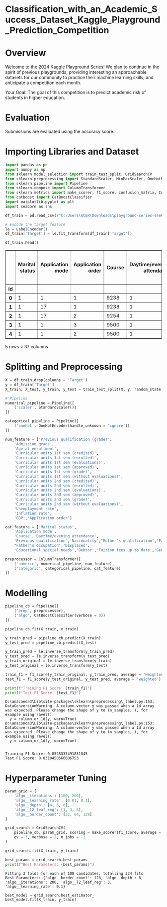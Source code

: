 # Classification_with_an_Academic_Success_Dataset_Kaggle_Playground_Prediction_Competition

# Overview
Welcome to the 2024 Kaggle Playground Series! We plan to continue in the spirit of previous playgrounds, providing interesting an approachable datasets for our community to practice their machine learning skills, and anticipate a competition each month.

Your Goal: The goal of this competition is to predict academic risk of students in higher education.

# Evaluation
Submissions are evaluated using the accuracy score.

# Importing Libraries and Dataset


```python
import pandas as pd
import numpy as np
from sklearn.model_selection import train_test_split, GridSearchCV
from sklearn.preprocessing import StandardScaler, MinMaxScaler, OneHotEncoder, LabelEncoder
from sklearn.pipeline import Pipeline
from sklearn.compose import ColumnTransformer
from sklearn.metrics import make_scorer, f1_score, confusion_matrix, ConfusionMatrixDisplay
from catboost import CatBoostClassifier
import matplotlib.pyplot as plt
import seaborn as sns
```


```python
df_train = pd.read_csv(r"C:\Users\ACER\Downloads\playground-series-s4e6\train.csv", index_col='id')
```


```python
# Encode the target feature
le = LabelEncoder()
df_train['Target'] = le.fit_transform(df_train['Target'])
```


```python
df_train.head()
```




<div>
<style scoped>
    .dataframe tbody tr th:only-of-type {
        vertical-align: middle;
    }

    .dataframe tbody tr th {
        vertical-align: top;
    }

    .dataframe thead th {
        text-align: right;
    }
</style>
<table border="1" class="dataframe">
  <thead>
    <tr style="text-align: right;">
      <th></th>
      <th>Marital status</th>
      <th>Application mode</th>
      <th>Application order</th>
      <th>Course</th>
      <th>Daytime/evening attendance</th>
      <th>Previous qualification</th>
      <th>Previous qualification (grade)</th>
      <th>Nacionality</th>
      <th>Mother's qualification</th>
      <th>Father's qualification</th>
      <th>...</th>
      <th>Curricular units 2nd sem (credited)</th>
      <th>Curricular units 2nd sem (enrolled)</th>
      <th>Curricular units 2nd sem (evaluations)</th>
      <th>Curricular units 2nd sem (approved)</th>
      <th>Curricular units 2nd sem (grade)</th>
      <th>Curricular units 2nd sem (without evaluations)</th>
      <th>Unemployment rate</th>
      <th>Inflation rate</th>
      <th>GDP</th>
      <th>Target</th>
    </tr>
    <tr>
      <th>id</th>
      <th></th>
      <th></th>
      <th></th>
      <th></th>
      <th></th>
      <th></th>
      <th></th>
      <th></th>
      <th></th>
      <th></th>
      <th></th>
      <th></th>
      <th></th>
      <th></th>
      <th></th>
      <th></th>
      <th></th>
      <th></th>
      <th></th>
      <th></th>
      <th></th>
    </tr>
  </thead>
  <tbody>
    <tr>
      <th>0</th>
      <td>1</td>
      <td>1</td>
      <td>1</td>
      <td>9238</td>
      <td>1</td>
      <td>1</td>
      <td>126.0</td>
      <td>1</td>
      <td>1</td>
      <td>19</td>
      <td>...</td>
      <td>0</td>
      <td>6</td>
      <td>7</td>
      <td>6</td>
      <td>12.428571</td>
      <td>0</td>
      <td>11.1</td>
      <td>0.6</td>
      <td>2.02</td>
      <td>2</td>
    </tr>
    <tr>
      <th>1</th>
      <td>1</td>
      <td>17</td>
      <td>1</td>
      <td>9238</td>
      <td>1</td>
      <td>1</td>
      <td>125.0</td>
      <td>1</td>
      <td>19</td>
      <td>19</td>
      <td>...</td>
      <td>0</td>
      <td>6</td>
      <td>9</td>
      <td>0</td>
      <td>0.000000</td>
      <td>0</td>
      <td>11.1</td>
      <td>0.6</td>
      <td>2.02</td>
      <td>0</td>
    </tr>
    <tr>
      <th>2</th>
      <td>1</td>
      <td>17</td>
      <td>2</td>
      <td>9254</td>
      <td>1</td>
      <td>1</td>
      <td>137.0</td>
      <td>1</td>
      <td>3</td>
      <td>19</td>
      <td>...</td>
      <td>0</td>
      <td>6</td>
      <td>0</td>
      <td>0</td>
      <td>0.000000</td>
      <td>0</td>
      <td>16.2</td>
      <td>0.3</td>
      <td>-0.92</td>
      <td>0</td>
    </tr>
    <tr>
      <th>3</th>
      <td>1</td>
      <td>1</td>
      <td>3</td>
      <td>9500</td>
      <td>1</td>
      <td>1</td>
      <td>131.0</td>
      <td>1</td>
      <td>19</td>
      <td>3</td>
      <td>...</td>
      <td>0</td>
      <td>8</td>
      <td>11</td>
      <td>7</td>
      <td>12.820000</td>
      <td>0</td>
      <td>11.1</td>
      <td>0.6</td>
      <td>2.02</td>
      <td>1</td>
    </tr>
    <tr>
      <th>4</th>
      <td>1</td>
      <td>1</td>
      <td>2</td>
      <td>9500</td>
      <td>1</td>
      <td>1</td>
      <td>132.0</td>
      <td>1</td>
      <td>19</td>
      <td>37</td>
      <td>...</td>
      <td>0</td>
      <td>7</td>
      <td>12</td>
      <td>6</td>
      <td>12.933333</td>
      <td>0</td>
      <td>7.6</td>
      <td>2.6</td>
      <td>0.32</td>
      <td>2</td>
    </tr>
  </tbody>
</table>
<p>5 rows × 37 columns</p>
</div>



# Splitting and Preprocessing


```python
X = df_train.drop(columns = 'Target')
y = df_train['Target']
X_train, X_test, y_train, y_test = train_test_split(X, y, random_state = 42, stratify = y, test_size = 0.2)
```


```python
# Pipeline
numerical_pipeline = Pipeline([
    ('scaler', StandardScaler())
])

categorical_pipeline = Pipeline([
    ('onehot', OneHotEncoder(handle_unknown = 'ignore'))
])

num_feature = ['Previous qualification (grade)',
    'Admission grade',
    'Age at enrollment',
    'Curricular units 1st sem (credited)',
    'Curricular units 1st sem (enrolled)',
    'Curricular units 1st sem (evaluations)',
    'Curricular units 1st sem (approved)',
    'Curricular units 1st sem (grade)',
    'Curricular units 1st sem (without evaluations)',
    'Curricular units 2nd sem (credited)',
    'Curricular units 2nd sem (enrolled)',
    'Curricular units 2nd sem (evaluations)',
    'Curricular units 2nd sem (approved)',
    'Curricular units 2nd sem (grade)',
    'Curricular units 2nd sem (without evaluations)',
    'Unemployment rate',
    'Inflation rate',
    'GDP','Application order']

cat_feature = ['Marital status',
    'Application mode',
    'Course','Daytime/evening attendance',
    'Previous qualification','Nacionality',"Mother's qualification","Father's qualification","Mother's occupation",
    "Father's occupation",'Displaced',
    'Educational special needs','Debtor','Tuition fees up to date','Gender','Scholarship holder','International']

preprocessor = ColumnTransformer([
    ('numeric', numerical_pipeline, num_feature),
    ('categoric', categorical_pipeline, cat_feature)
])
```

# Modelling


```python
pipeline_cb = Pipeline([
    ('prep', preprocessor),
    ('algo', CatBoostClassifier(verbose = 0))
])
```


```python
pipeline_cb.fit(X_train, y_train)

y_train_pred = pipeline_cb.predict(X_train)
y_test_pred = pipeline_cb.predict(X_test)

y_train_pred = le.inverse_transform(y_train_pred)
y_test_pred = le.inverse_transform(y_test_pred)
y_train_original = le.inverse_transform(y_train)
y_test_original = le.inverse_transform(y_test)

train_f1 = f1_score(y_train_original, y_train_pred, average = 'weighted')
test_f1 = f1_score(y_test_original, y_test_pred, average = 'weighted')

print(f"Training F1 Score: {train_f1}")
print(f"Test F1 Score: {test_f1}")
```

    D:\anaconda3\Lib\site-packages\sklearn\preprocessing\_label.py:153: DataConversionWarning: A column-vector y was passed when a 1d array was expected. Please change the shape of y to (n_samples, ), for example using ravel().
      y = column_or_1d(y, warn=True)
    D:\anaconda3\Lib\site-packages\sklearn\preprocessing\_label.py:153: DataConversionWarning: A column-vector y was passed when a 1d array was expected. Please change the shape of y to (n_samples, ), for example using ravel().
      y = column_or_1d(y, warn=True)
    

    Training F1 Score: 0.8528335491831845
    Test F1 Score: 0.8310450566606753
    

# Hyperparameter Tuning


```python
param_grid = {
    'algo__iterations': [100, 200],
    'algo__learning_rate': [0.01, 0.1],
    'algo__depth': [4, 6, 8],
    'algo__l2_leaf_reg': [1, 3, 5],
    'algo__border_count': [32, 64, 128]
}
```


```python
grid_search = GridSearchCV(
    pipeline_cb, param_grid, scoring = make_scorer(f1_score, average = 'weighted'),
    cv = 3, verbose = 2, n_jobs = -1
)

grid_search.fit(X_train, y_train)

best_params = grid_search.best_params_
print(f"Best Parameters: {best_params}")
```

    Fitting 3 folds for each of 108 candidates, totalling 324 fits
    Best Parameters: {'algo__border_count': 128, 'algo__depth': 8, 'algo__iterations': 200, 'algo__l2_leaf_reg': 3, 'algo__learning_rate': 0.1}
    


```python
best_model = grid_search.best_estimator_
best_model.fit(X_train, y_train)
```




<style>#sk-container-id-1 {
  /* Definition of color scheme common for light and dark mode */
  --sklearn-color-text: black;
  --sklearn-color-line: gray;
  /* Definition of color scheme for unfitted estimators */
  --sklearn-color-unfitted-level-0: #fff5e6;
  --sklearn-color-unfitted-level-1: #f6e4d2;
  --sklearn-color-unfitted-level-2: #ffe0b3;
  --sklearn-color-unfitted-level-3: chocolate;
  /* Definition of color scheme for fitted estimators */
  --sklearn-color-fitted-level-0: #f0f8ff;
  --sklearn-color-fitted-level-1: #d4ebff;
  --sklearn-color-fitted-level-2: #b3dbfd;
  --sklearn-color-fitted-level-3: cornflowerblue;

  /* Specific color for light theme */
  --sklearn-color-text-on-default-background: var(--sg-text-color, var(--theme-code-foreground, var(--jp-content-font-color1, black)));
  --sklearn-color-background: var(--sg-background-color, var(--theme-background, var(--jp-layout-color0, white)));
  --sklearn-color-border-box: var(--sg-text-color, var(--theme-code-foreground, var(--jp-content-font-color1, black)));
  --sklearn-color-icon: #696969;

  @media (prefers-color-scheme: dark) {
    /* Redefinition of color scheme for dark theme */
    --sklearn-color-text-on-default-background: var(--sg-text-color, var(--theme-code-foreground, var(--jp-content-font-color1, white)));
    --sklearn-color-background: var(--sg-background-color, var(--theme-background, var(--jp-layout-color0, #111)));
    --sklearn-color-border-box: var(--sg-text-color, var(--theme-code-foreground, var(--jp-content-font-color1, white)));
    --sklearn-color-icon: #878787;
  }
}

#sk-container-id-1 {
  color: var(--sklearn-color-text);
}

#sk-container-id-1 pre {
  padding: 0;
}

#sk-container-id-1 input.sk-hidden--visually {
  border: 0;
  clip: rect(1px 1px 1px 1px);
  clip: rect(1px, 1px, 1px, 1px);
  height: 1px;
  margin: -1px;
  overflow: hidden;
  padding: 0;
  position: absolute;
  width: 1px;
}

#sk-container-id-1 div.sk-dashed-wrapped {
  border: 1px dashed var(--sklearn-color-line);
  margin: 0 0.4em 0.5em 0.4em;
  box-sizing: border-box;
  padding-bottom: 0.4em;
  background-color: var(--sklearn-color-background);
}

#sk-container-id-1 div.sk-container {
  /* jupyter's `normalize.less` sets `[hidden] { display: none; }`
     but bootstrap.min.css set `[hidden] { display: none !important; }`
     so we also need the `!important` here to be able to override the
     default hidden behavior on the sphinx rendered scikit-learn.org.
     See: https://github.com/scikit-learn/scikit-learn/issues/21755 */
  display: inline-block !important;
  position: relative;
}

#sk-container-id-1 div.sk-text-repr-fallback {
  display: none;
}

div.sk-parallel-item,
div.sk-serial,
div.sk-item {
  /* draw centered vertical line to link estimators */
  background-image: linear-gradient(var(--sklearn-color-text-on-default-background), var(--sklearn-color-text-on-default-background));
  background-size: 2px 100%;
  background-repeat: no-repeat;
  background-position: center center;
}

/* Parallel-specific style estimator block */

#sk-container-id-1 div.sk-parallel-item::after {
  content: "";
  width: 100%;
  border-bottom: 2px solid var(--sklearn-color-text-on-default-background);
  flex-grow: 1;
}

#sk-container-id-1 div.sk-parallel {
  display: flex;
  align-items: stretch;
  justify-content: center;
  background-color: var(--sklearn-color-background);
  position: relative;
}

#sk-container-id-1 div.sk-parallel-item {
  display: flex;
  flex-direction: column;
}

#sk-container-id-1 div.sk-parallel-item:first-child::after {
  align-self: flex-end;
  width: 50%;
}

#sk-container-id-1 div.sk-parallel-item:last-child::after {
  align-self: flex-start;
  width: 50%;
}

#sk-container-id-1 div.sk-parallel-item:only-child::after {
  width: 0;
}

/* Serial-specific style estimator block */

#sk-container-id-1 div.sk-serial {
  display: flex;
  flex-direction: column;
  align-items: center;
  background-color: var(--sklearn-color-background);
  padding-right: 1em;
  padding-left: 1em;
}


/* Toggleable style: style used for estimator/Pipeline/ColumnTransformer box that is
clickable and can be expanded/collapsed.
- Pipeline and ColumnTransformer use this feature and define the default style
- Estimators will overwrite some part of the style using the `sk-estimator` class
*/

/* Pipeline and ColumnTransformer style (default) */

#sk-container-id-1 div.sk-toggleable {
  /* Default theme specific background. It is overwritten whether we have a
  specific estimator or a Pipeline/ColumnTransformer */
  background-color: var(--sklearn-color-background);
}

/* Toggleable label */
#sk-container-id-1 label.sk-toggleable__label {
  cursor: pointer;
  display: block;
  width: 100%;
  margin-bottom: 0;
  padding: 0.5em;
  box-sizing: border-box;
  text-align: center;
}

#sk-container-id-1 label.sk-toggleable__label-arrow:before {
  /* Arrow on the left of the label */
  content: "▸";
  float: left;
  margin-right: 0.25em;
  color: var(--sklearn-color-icon);
}

#sk-container-id-1 label.sk-toggleable__label-arrow:hover:before {
  color: var(--sklearn-color-text);
}

/* Toggleable content - dropdown */

#sk-container-id-1 div.sk-toggleable__content {
  max-height: 0;
  max-width: 0;
  overflow: hidden;
  text-align: left;
  /* unfitted */
  background-color: var(--sklearn-color-unfitted-level-0);
}

#sk-container-id-1 div.sk-toggleable__content.fitted {
  /* fitted */
  background-color: var(--sklearn-color-fitted-level-0);
}

#sk-container-id-1 div.sk-toggleable__content pre {
  margin: 0.2em;
  border-radius: 0.25em;
  color: var(--sklearn-color-text);
  /* unfitted */
  background-color: var(--sklearn-color-unfitted-level-0);
}

#sk-container-id-1 div.sk-toggleable__content.fitted pre {
  /* unfitted */
  background-color: var(--sklearn-color-fitted-level-0);
}

#sk-container-id-1 input.sk-toggleable__control:checked~div.sk-toggleable__content {
  /* Expand drop-down */
  max-height: 200px;
  max-width: 100%;
  overflow: auto;
}

#sk-container-id-1 input.sk-toggleable__control:checked~label.sk-toggleable__label-arrow:before {
  content: "▾";
}

/* Pipeline/ColumnTransformer-specific style */

#sk-container-id-1 div.sk-label input.sk-toggleable__control:checked~label.sk-toggleable__label {
  color: var(--sklearn-color-text);
  background-color: var(--sklearn-color-unfitted-level-2);
}

#sk-container-id-1 div.sk-label.fitted input.sk-toggleable__control:checked~label.sk-toggleable__label {
  background-color: var(--sklearn-color-fitted-level-2);
}

/* Estimator-specific style */

/* Colorize estimator box */
#sk-container-id-1 div.sk-estimator input.sk-toggleable__control:checked~label.sk-toggleable__label {
  /* unfitted */
  background-color: var(--sklearn-color-unfitted-level-2);
}

#sk-container-id-1 div.sk-estimator.fitted input.sk-toggleable__control:checked~label.sk-toggleable__label {
  /* fitted */
  background-color: var(--sklearn-color-fitted-level-2);
}

#sk-container-id-1 div.sk-label label.sk-toggleable__label,
#sk-container-id-1 div.sk-label label {
  /* The background is the default theme color */
  color: var(--sklearn-color-text-on-default-background);
}

/* On hover, darken the color of the background */
#sk-container-id-1 div.sk-label:hover label.sk-toggleable__label {
  color: var(--sklearn-color-text);
  background-color: var(--sklearn-color-unfitted-level-2);
}

/* Label box, darken color on hover, fitted */
#sk-container-id-1 div.sk-label.fitted:hover label.sk-toggleable__label.fitted {
  color: var(--sklearn-color-text);
  background-color: var(--sklearn-color-fitted-level-2);
}

/* Estimator label */

#sk-container-id-1 div.sk-label label {
  font-family: monospace;
  font-weight: bold;
  display: inline-block;
  line-height: 1.2em;
}

#sk-container-id-1 div.sk-label-container {
  text-align: center;
}

/* Estimator-specific */
#sk-container-id-1 div.sk-estimator {
  font-family: monospace;
  border: 1px dotted var(--sklearn-color-border-box);
  border-radius: 0.25em;
  box-sizing: border-box;
  margin-bottom: 0.5em;
  /* unfitted */
  background-color: var(--sklearn-color-unfitted-level-0);
}

#sk-container-id-1 div.sk-estimator.fitted {
  /* fitted */
  background-color: var(--sklearn-color-fitted-level-0);
}

/* on hover */
#sk-container-id-1 div.sk-estimator:hover {
  /* unfitted */
  background-color: var(--sklearn-color-unfitted-level-2);
}

#sk-container-id-1 div.sk-estimator.fitted:hover {
  /* fitted */
  background-color: var(--sklearn-color-fitted-level-2);
}

/* Specification for estimator info (e.g. "i" and "?") */

/* Common style for "i" and "?" */

.sk-estimator-doc-link,
a:link.sk-estimator-doc-link,
a:visited.sk-estimator-doc-link {
  float: right;
  font-size: smaller;
  line-height: 1em;
  font-family: monospace;
  background-color: var(--sklearn-color-background);
  border-radius: 1em;
  height: 1em;
  width: 1em;
  text-decoration: none !important;
  margin-left: 1ex;
  /* unfitted */
  border: var(--sklearn-color-unfitted-level-1) 1pt solid;
  color: var(--sklearn-color-unfitted-level-1);
}

.sk-estimator-doc-link.fitted,
a:link.sk-estimator-doc-link.fitted,
a:visited.sk-estimator-doc-link.fitted {
  /* fitted */
  border: var(--sklearn-color-fitted-level-1) 1pt solid;
  color: var(--sklearn-color-fitted-level-1);
}

/* On hover */
div.sk-estimator:hover .sk-estimator-doc-link:hover,
.sk-estimator-doc-link:hover,
div.sk-label-container:hover .sk-estimator-doc-link:hover,
.sk-estimator-doc-link:hover {
  /* unfitted */
  background-color: var(--sklearn-color-unfitted-level-3);
  color: var(--sklearn-color-background);
  text-decoration: none;
}

div.sk-estimator.fitted:hover .sk-estimator-doc-link.fitted:hover,
.sk-estimator-doc-link.fitted:hover,
div.sk-label-container:hover .sk-estimator-doc-link.fitted:hover,
.sk-estimator-doc-link.fitted:hover {
  /* fitted */
  background-color: var(--sklearn-color-fitted-level-3);
  color: var(--sklearn-color-background);
  text-decoration: none;
}

/* Span, style for the box shown on hovering the info icon */
.sk-estimator-doc-link span {
  display: none;
  z-index: 9999;
  position: relative;
  font-weight: normal;
  right: .2ex;
  padding: .5ex;
  margin: .5ex;
  width: min-content;
  min-width: 20ex;
  max-width: 50ex;
  color: var(--sklearn-color-text);
  box-shadow: 2pt 2pt 4pt #999;
  /* unfitted */
  background: var(--sklearn-color-unfitted-level-0);
  border: .5pt solid var(--sklearn-color-unfitted-level-3);
}

.sk-estimator-doc-link.fitted span {
  /* fitted */
  background: var(--sklearn-color-fitted-level-0);
  border: var(--sklearn-color-fitted-level-3);
}

.sk-estimator-doc-link:hover span {
  display: block;
}

/* "?"-specific style due to the `<a>` HTML tag */

#sk-container-id-1 a.estimator_doc_link {
  float: right;
  font-size: 1rem;
  line-height: 1em;
  font-family: monospace;
  background-color: var(--sklearn-color-background);
  border-radius: 1rem;
  height: 1rem;
  width: 1rem;
  text-decoration: none;
  /* unfitted */
  color: var(--sklearn-color-unfitted-level-1);
  border: var(--sklearn-color-unfitted-level-1) 1pt solid;
}

#sk-container-id-1 a.estimator_doc_link.fitted {
  /* fitted */
  border: var(--sklearn-color-fitted-level-1) 1pt solid;
  color: var(--sklearn-color-fitted-level-1);
}

/* On hover */
#sk-container-id-1 a.estimator_doc_link:hover {
  /* unfitted */
  background-color: var(--sklearn-color-unfitted-level-3);
  color: var(--sklearn-color-background);
  text-decoration: none;
}

#sk-container-id-1 a.estimator_doc_link.fitted:hover {
  /* fitted */
  background-color: var(--sklearn-color-fitted-level-3);
}
</style><div id="sk-container-id-1" class="sk-top-container"><div class="sk-text-repr-fallback"><pre>Pipeline(steps=[(&#x27;prep&#x27;,
                 ColumnTransformer(transformers=[(&#x27;numeric&#x27;,
                                                  Pipeline(steps=[(&#x27;scaler&#x27;,
                                                                   StandardScaler())]),
                                                  [&#x27;Previous qualification &#x27;
                                                   &#x27;(grade)&#x27;,
                                                   &#x27;Admission grade&#x27;,
                                                   &#x27;Age at enrollment&#x27;,
                                                   &#x27;Curricular units 1st sem &#x27;
                                                   &#x27;(credited)&#x27;,
                                                   &#x27;Curricular units 1st sem &#x27;
                                                   &#x27;(enrolled)&#x27;,
                                                   &#x27;Curricular units 1st sem &#x27;
                                                   &#x27;(evaluations)&#x27;,
                                                   &#x27;Curricular units 1st sem &#x27;
                                                   &#x27;(approved)&#x27;,
                                                   &#x27;Curricular units 1st se...
                                                   &#x27;Application mode&#x27;, &#x27;Course&#x27;,
                                                   &#x27;Daytime/evening attendance&#x27;,
                                                   &#x27;Previous qualification&#x27;,
                                                   &#x27;Nacionality&#x27;,
                                                   &quot;Mother&#x27;s qualification&quot;,
                                                   &quot;Father&#x27;s qualification&quot;,
                                                   &quot;Mother&#x27;s occupation&quot;,
                                                   &quot;Father&#x27;s occupation&quot;,
                                                   &#x27;Displaced&#x27;,
                                                   &#x27;Educational special needs&#x27;,
                                                   &#x27;Debtor&#x27;,
                                                   &#x27;Tuition fees up to date&#x27;,
                                                   &#x27;Gender&#x27;,
                                                   &#x27;Scholarship holder&#x27;,
                                                   &#x27;International&#x27;])])),
                (&#x27;algo&#x27;,
                 &lt;catboost.core.CatBoostClassifier object at 0x000001A6D529E610&gt;)])</pre><b>In a Jupyter environment, please rerun this cell to show the HTML representation or trust the notebook. <br />On GitHub, the HTML representation is unable to render, please try loading this page with nbviewer.org.</b></div><div class="sk-container" hidden><div class="sk-item sk-dashed-wrapped"><div class="sk-label-container"><div class="sk-label fitted sk-toggleable"><input class="sk-toggleable__control sk-hidden--visually" id="sk-estimator-id-1" type="checkbox" ><label for="sk-estimator-id-1" class="sk-toggleable__label fitted sk-toggleable__label-arrow fitted">&nbsp;&nbsp;Pipeline<a class="sk-estimator-doc-link fitted" rel="noreferrer" target="_blank" href="https://scikit-learn.org/1.5/modules/generated/sklearn.pipeline.Pipeline.html">?<span>Documentation for Pipeline</span></a><span class="sk-estimator-doc-link fitted">i<span>Fitted</span></span></label><div class="sk-toggleable__content fitted"><pre>Pipeline(steps=[(&#x27;prep&#x27;,
                 ColumnTransformer(transformers=[(&#x27;numeric&#x27;,
                                                  Pipeline(steps=[(&#x27;scaler&#x27;,
                                                                   StandardScaler())]),
                                                  [&#x27;Previous qualification &#x27;
                                                   &#x27;(grade)&#x27;,
                                                   &#x27;Admission grade&#x27;,
                                                   &#x27;Age at enrollment&#x27;,
                                                   &#x27;Curricular units 1st sem &#x27;
                                                   &#x27;(credited)&#x27;,
                                                   &#x27;Curricular units 1st sem &#x27;
                                                   &#x27;(enrolled)&#x27;,
                                                   &#x27;Curricular units 1st sem &#x27;
                                                   &#x27;(evaluations)&#x27;,
                                                   &#x27;Curricular units 1st sem &#x27;
                                                   &#x27;(approved)&#x27;,
                                                   &#x27;Curricular units 1st se...
                                                   &#x27;Application mode&#x27;, &#x27;Course&#x27;,
                                                   &#x27;Daytime/evening attendance&#x27;,
                                                   &#x27;Previous qualification&#x27;,
                                                   &#x27;Nacionality&#x27;,
                                                   &quot;Mother&#x27;s qualification&quot;,
                                                   &quot;Father&#x27;s qualification&quot;,
                                                   &quot;Mother&#x27;s occupation&quot;,
                                                   &quot;Father&#x27;s occupation&quot;,
                                                   &#x27;Displaced&#x27;,
                                                   &#x27;Educational special needs&#x27;,
                                                   &#x27;Debtor&#x27;,
                                                   &#x27;Tuition fees up to date&#x27;,
                                                   &#x27;Gender&#x27;,
                                                   &#x27;Scholarship holder&#x27;,
                                                   &#x27;International&#x27;])])),
                (&#x27;algo&#x27;,
                 &lt;catboost.core.CatBoostClassifier object at 0x000001A6D529E610&gt;)])</pre></div> </div></div><div class="sk-serial"><div class="sk-item sk-dashed-wrapped"><div class="sk-label-container"><div class="sk-label fitted sk-toggleable"><input class="sk-toggleable__control sk-hidden--visually" id="sk-estimator-id-2" type="checkbox" ><label for="sk-estimator-id-2" class="sk-toggleable__label fitted sk-toggleable__label-arrow fitted">&nbsp;prep: ColumnTransformer<a class="sk-estimator-doc-link fitted" rel="noreferrer" target="_blank" href="https://scikit-learn.org/1.5/modules/generated/sklearn.compose.ColumnTransformer.html">?<span>Documentation for prep: ColumnTransformer</span></a></label><div class="sk-toggleable__content fitted"><pre>ColumnTransformer(transformers=[(&#x27;numeric&#x27;,
                                 Pipeline(steps=[(&#x27;scaler&#x27;, StandardScaler())]),
                                 [&#x27;Previous qualification (grade)&#x27;,
                                  &#x27;Admission grade&#x27;, &#x27;Age at enrollment&#x27;,
                                  &#x27;Curricular units 1st sem (credited)&#x27;,
                                  &#x27;Curricular units 1st sem (enrolled)&#x27;,
                                  &#x27;Curricular units 1st sem (evaluations)&#x27;,
                                  &#x27;Curricular units 1st sem (approved)&#x27;,
                                  &#x27;Curricular units 1st sem (grade)&#x27;,
                                  &#x27;Curricular units 1st sem (w...
                                                  OneHotEncoder(handle_unknown=&#x27;ignore&#x27;))]),
                                 [&#x27;Marital status&#x27;, &#x27;Application mode&#x27;,
                                  &#x27;Course&#x27;, &#x27;Daytime/evening attendance&#x27;,
                                  &#x27;Previous qualification&#x27;, &#x27;Nacionality&#x27;,
                                  &quot;Mother&#x27;s qualification&quot;,
                                  &quot;Father&#x27;s qualification&quot;,
                                  &quot;Mother&#x27;s occupation&quot;, &quot;Father&#x27;s occupation&quot;,
                                  &#x27;Displaced&#x27;, &#x27;Educational special needs&#x27;,
                                  &#x27;Debtor&#x27;, &#x27;Tuition fees up to date&#x27;, &#x27;Gender&#x27;,
                                  &#x27;Scholarship holder&#x27;, &#x27;International&#x27;])])</pre></div> </div></div><div class="sk-parallel"><div class="sk-parallel-item"><div class="sk-item"><div class="sk-label-container"><div class="sk-label fitted sk-toggleable"><input class="sk-toggleable__control sk-hidden--visually" id="sk-estimator-id-3" type="checkbox" ><label for="sk-estimator-id-3" class="sk-toggleable__label fitted sk-toggleable__label-arrow fitted">numeric</label><div class="sk-toggleable__content fitted"><pre>[&#x27;Previous qualification (grade)&#x27;, &#x27;Admission grade&#x27;, &#x27;Age at enrollment&#x27;, &#x27;Curricular units 1st sem (credited)&#x27;, &#x27;Curricular units 1st sem (enrolled)&#x27;, &#x27;Curricular units 1st sem (evaluations)&#x27;, &#x27;Curricular units 1st sem (approved)&#x27;, &#x27;Curricular units 1st sem (grade)&#x27;, &#x27;Curricular units 1st sem (without evaluations)&#x27;, &#x27;Curricular units 2nd sem (credited)&#x27;, &#x27;Curricular units 2nd sem (enrolled)&#x27;, &#x27;Curricular units 2nd sem (evaluations)&#x27;, &#x27;Curricular units 2nd sem (approved)&#x27;, &#x27;Curricular units 2nd sem (grade)&#x27;, &#x27;Curricular units 2nd sem (without evaluations)&#x27;, &#x27;Unemployment rate&#x27;, &#x27;Inflation rate&#x27;, &#x27;GDP&#x27;, &#x27;Application order&#x27;]</pre></div> </div></div><div class="sk-serial"><div class="sk-item"><div class="sk-serial"><div class="sk-item"><div class="sk-estimator fitted sk-toggleable"><input class="sk-toggleable__control sk-hidden--visually" id="sk-estimator-id-4" type="checkbox" ><label for="sk-estimator-id-4" class="sk-toggleable__label fitted sk-toggleable__label-arrow fitted">&nbsp;StandardScaler<a class="sk-estimator-doc-link fitted" rel="noreferrer" target="_blank" href="https://scikit-learn.org/1.5/modules/generated/sklearn.preprocessing.StandardScaler.html">?<span>Documentation for StandardScaler</span></a></label><div class="sk-toggleable__content fitted"><pre>StandardScaler()</pre></div> </div></div></div></div></div></div></div><div class="sk-parallel-item"><div class="sk-item"><div class="sk-label-container"><div class="sk-label fitted sk-toggleable"><input class="sk-toggleable__control sk-hidden--visually" id="sk-estimator-id-5" type="checkbox" ><label for="sk-estimator-id-5" class="sk-toggleable__label fitted sk-toggleable__label-arrow fitted">categoric</label><div class="sk-toggleable__content fitted"><pre>[&#x27;Marital status&#x27;, &#x27;Application mode&#x27;, &#x27;Course&#x27;, &#x27;Daytime/evening attendance&#x27;, &#x27;Previous qualification&#x27;, &#x27;Nacionality&#x27;, &quot;Mother&#x27;s qualification&quot;, &quot;Father&#x27;s qualification&quot;, &quot;Mother&#x27;s occupation&quot;, &quot;Father&#x27;s occupation&quot;, &#x27;Displaced&#x27;, &#x27;Educational special needs&#x27;, &#x27;Debtor&#x27;, &#x27;Tuition fees up to date&#x27;, &#x27;Gender&#x27;, &#x27;Scholarship holder&#x27;, &#x27;International&#x27;]</pre></div> </div></div><div class="sk-serial"><div class="sk-item"><div class="sk-serial"><div class="sk-item"><div class="sk-estimator fitted sk-toggleable"><input class="sk-toggleable__control sk-hidden--visually" id="sk-estimator-id-6" type="checkbox" ><label for="sk-estimator-id-6" class="sk-toggleable__label fitted sk-toggleable__label-arrow fitted">&nbsp;OneHotEncoder<a class="sk-estimator-doc-link fitted" rel="noreferrer" target="_blank" href="https://scikit-learn.org/1.5/modules/generated/sklearn.preprocessing.OneHotEncoder.html">?<span>Documentation for OneHotEncoder</span></a></label><div class="sk-toggleable__content fitted"><pre>OneHotEncoder(handle_unknown=&#x27;ignore&#x27;)</pre></div> </div></div></div></div></div></div></div></div></div><div class="sk-item"><div class="sk-estimator fitted sk-toggleable"><input class="sk-toggleable__control sk-hidden--visually" id="sk-estimator-id-7" type="checkbox" ><label for="sk-estimator-id-7" class="sk-toggleable__label fitted sk-toggleable__label-arrow fitted">CatBoostClassifier</label><div class="sk-toggleable__content fitted"><pre>&lt;catboost.core.CatBoostClassifier object at 0x000001A6D529E610&gt;</pre></div> </div></div></div></div></div></div>




```python
y_train_pred_best = best_model.predict(X_train)
y_test_pred_best = best_model.predict(X_test)

y_train_pred_best = le.inverse_transform(y_train_pred_best)
y_test_pred_best = le.inverse_transform(y_test_pred_best)
y_train_original_best = le.inverse_transform(y_train)
y_test_original_best = le.inverse_transform(y_test)

train_f1_best = f1_score(y_train_original_best, y_train_pred_best, average = 'weighted')
test_f1_best = f1_score(y_test_original_best, y_test_pred_best, average = 'weighted')

print(f"Tuned Training F1 Score: {train_f1_best}")
print(f"Tuned Test F1 Score: {test_f1_best}")
```

    D:\anaconda3\Lib\site-packages\sklearn\preprocessing\_label.py:153: DataConversionWarning: A column-vector y was passed when a 1d array was expected. Please change the shape of y to (n_samples, ), for example using ravel().
      y = column_or_1d(y, warn=True)
    D:\anaconda3\Lib\site-packages\sklearn\preprocessing\_label.py:153: DataConversionWarning: A column-vector y was passed when a 1d array was expected. Please change the shape of y to (n_samples, ), for example using ravel().
      y = column_or_1d(y, warn=True)
    

    Tuned Training F1 Score: 0.8406813717854638
    Tuned Test F1 Score: 0.82881330555337
    

# Evaluation


```python
# Confusion matrix for the best model
cm = confusion_matrix(y_test_original_best, y_test_pred_best)
disp = ConfusionMatrixDisplay(confusion_matrix=cm, display_labels=le.classes_)
disp.plot(cmap=plt.cm.Blues)
plt.show()
```


    
![png](output_17_0.png)
    



```python
# Display feature importance for the best model
catboost_model_best = best_model.named_steps['algo']
feature_importances = catboost_model_best.get_feature_importance()
feature_names = (best_model.named_steps['prep'].named_transformers_['categoric'].named_steps['onehot'].get_feature_names_out().tolist() + 
                 best_model.named_steps['prep'].named_transformers_['numeric'].feature_names_in_.tolist())

feature_importance_df = pd.DataFrame({
    'Feature': feature_names,
    'Importance': feature_importances
}).sort_values(by='Importance', ascending=False)

# Filter to get top 10 features
top_10_features = feature_importance_df.head(10)

# Plot feature importance for top 10 features
plt.figure(figsize=(12, 8))
ax = sns.barplot(x='Importance', y='Feature', data=top_10_features)
plt.title('Top 10 Feature Importance')
plt.xlabel('Importance')
plt.ylabel('Feature')

# Add labels to the bars
for i in ax.containers:
    ax.bar_label(i, fmt='%.2f')

plt.show()
```


    
![png](output_18_0.png)
    


# Apply to New Dataset


```python
df_test = pd.read_csv(r"C:\Users\ACER\Downloads\playground-series-s4e6\test.csv", index_col = 'id')
df_test
```




<div>
<style scoped>
    .dataframe tbody tr th:only-of-type {
        vertical-align: middle;
    }

    .dataframe tbody tr th {
        vertical-align: top;
    }

    .dataframe thead th {
        text-align: right;
    }
</style>
<table border="1" class="dataframe">
  <thead>
    <tr style="text-align: right;">
      <th></th>
      <th>Marital status</th>
      <th>Application mode</th>
      <th>Application order</th>
      <th>Course</th>
      <th>Daytime/evening attendance</th>
      <th>Previous qualification</th>
      <th>Previous qualification (grade)</th>
      <th>Nacionality</th>
      <th>Mother's qualification</th>
      <th>Father's qualification</th>
      <th>...</th>
      <th>Curricular units 1st sem (without evaluations)</th>
      <th>Curricular units 2nd sem (credited)</th>
      <th>Curricular units 2nd sem (enrolled)</th>
      <th>Curricular units 2nd sem (evaluations)</th>
      <th>Curricular units 2nd sem (approved)</th>
      <th>Curricular units 2nd sem (grade)</th>
      <th>Curricular units 2nd sem (without evaluations)</th>
      <th>Unemployment rate</th>
      <th>Inflation rate</th>
      <th>GDP</th>
    </tr>
    <tr>
      <th>id</th>
      <th></th>
      <th></th>
      <th></th>
      <th></th>
      <th></th>
      <th></th>
      <th></th>
      <th></th>
      <th></th>
      <th></th>
      <th></th>
      <th></th>
      <th></th>
      <th></th>
      <th></th>
      <th></th>
      <th></th>
      <th></th>
      <th></th>
      <th></th>
      <th></th>
    </tr>
  </thead>
  <tbody>
    <tr>
      <th>76518</th>
      <td>1</td>
      <td>1</td>
      <td>1</td>
      <td>9500</td>
      <td>1</td>
      <td>1</td>
      <td>141.0</td>
      <td>1</td>
      <td>3</td>
      <td>1</td>
      <td>...</td>
      <td>0</td>
      <td>0</td>
      <td>8</td>
      <td>0</td>
      <td>0</td>
      <td>0.000000</td>
      <td>0</td>
      <td>13.9</td>
      <td>-0.3</td>
      <td>0.79</td>
    </tr>
    <tr>
      <th>76519</th>
      <td>1</td>
      <td>1</td>
      <td>1</td>
      <td>9238</td>
      <td>1</td>
      <td>1</td>
      <td>128.0</td>
      <td>1</td>
      <td>1</td>
      <td>19</td>
      <td>...</td>
      <td>0</td>
      <td>0</td>
      <td>6</td>
      <td>6</td>
      <td>6</td>
      <td>13.500000</td>
      <td>0</td>
      <td>11.1</td>
      <td>0.6</td>
      <td>2.02</td>
    </tr>
    <tr>
      <th>76520</th>
      <td>1</td>
      <td>1</td>
      <td>1</td>
      <td>9238</td>
      <td>1</td>
      <td>1</td>
      <td>118.0</td>
      <td>1</td>
      <td>1</td>
      <td>19</td>
      <td>...</td>
      <td>0</td>
      <td>0</td>
      <td>6</td>
      <td>11</td>
      <td>5</td>
      <td>11.000000</td>
      <td>0</td>
      <td>15.5</td>
      <td>2.8</td>
      <td>-4.06</td>
    </tr>
    <tr>
      <th>76521</th>
      <td>1</td>
      <td>44</td>
      <td>1</td>
      <td>9147</td>
      <td>1</td>
      <td>39</td>
      <td>130.0</td>
      <td>1</td>
      <td>1</td>
      <td>19</td>
      <td>...</td>
      <td>0</td>
      <td>3</td>
      <td>8</td>
      <td>14</td>
      <td>5</td>
      <td>11.000000</td>
      <td>0</td>
      <td>8.9</td>
      <td>1.4</td>
      <td>3.51</td>
    </tr>
    <tr>
      <th>76522</th>
      <td>1</td>
      <td>39</td>
      <td>1</td>
      <td>9670</td>
      <td>1</td>
      <td>1</td>
      <td>110.0</td>
      <td>1</td>
      <td>1</td>
      <td>37</td>
      <td>...</td>
      <td>0</td>
      <td>0</td>
      <td>6</td>
      <td>9</td>
      <td>4</td>
      <td>10.666667</td>
      <td>2</td>
      <td>7.6</td>
      <td>2.6</td>
      <td>0.32</td>
    </tr>
    <tr>
      <th>...</th>
      <td>...</td>
      <td>...</td>
      <td>...</td>
      <td>...</td>
      <td>...</td>
      <td>...</td>
      <td>...</td>
      <td>...</td>
      <td>...</td>
      <td>...</td>
      <td>...</td>
      <td>...</td>
      <td>...</td>
      <td>...</td>
      <td>...</td>
      <td>...</td>
      <td>...</td>
      <td>...</td>
      <td>...</td>
      <td>...</td>
      <td>...</td>
    </tr>
    <tr>
      <th>127525</th>
      <td>1</td>
      <td>1</td>
      <td>2</td>
      <td>171</td>
      <td>1</td>
      <td>1</td>
      <td>128.0</td>
      <td>1</td>
      <td>38</td>
      <td>37</td>
      <td>...</td>
      <td>0</td>
      <td>0</td>
      <td>0</td>
      <td>0</td>
      <td>0</td>
      <td>0.000000</td>
      <td>0</td>
      <td>15.5</td>
      <td>2.8</td>
      <td>-4.06</td>
    </tr>
    <tr>
      <th>127526</th>
      <td>2</td>
      <td>39</td>
      <td>1</td>
      <td>9119</td>
      <td>1</td>
      <td>19</td>
      <td>133.1</td>
      <td>1</td>
      <td>19</td>
      <td>37</td>
      <td>...</td>
      <td>0</td>
      <td>0</td>
      <td>5</td>
      <td>5</td>
      <td>0</td>
      <td>0.000000</td>
      <td>0</td>
      <td>9.4</td>
      <td>-0.8</td>
      <td>-3.12</td>
    </tr>
    <tr>
      <th>127527</th>
      <td>1</td>
      <td>1</td>
      <td>1</td>
      <td>171</td>
      <td>1</td>
      <td>1</td>
      <td>127.0</td>
      <td>1</td>
      <td>1</td>
      <td>1</td>
      <td>...</td>
      <td>0</td>
      <td>0</td>
      <td>0</td>
      <td>0</td>
      <td>0</td>
      <td>0.000000</td>
      <td>0</td>
      <td>15.5</td>
      <td>2.8</td>
      <td>-4.06</td>
    </tr>
    <tr>
      <th>127528</th>
      <td>1</td>
      <td>1</td>
      <td>3</td>
      <td>9773</td>
      <td>1</td>
      <td>1</td>
      <td>132.0</td>
      <td>1</td>
      <td>19</td>
      <td>19</td>
      <td>...</td>
      <td>0</td>
      <td>0</td>
      <td>6</td>
      <td>9</td>
      <td>3</td>
      <td>13.000000</td>
      <td>0</td>
      <td>7.6</td>
      <td>2.6</td>
      <td>0.32</td>
    </tr>
    <tr>
      <th>127529</th>
      <td>1</td>
      <td>1</td>
      <td>1</td>
      <td>171</td>
      <td>1</td>
      <td>1</td>
      <td>129.0</td>
      <td>1</td>
      <td>37</td>
      <td>38</td>
      <td>...</td>
      <td>0</td>
      <td>0</td>
      <td>0</td>
      <td>0</td>
      <td>0</td>
      <td>0.000000</td>
      <td>0</td>
      <td>7.6</td>
      <td>2.6</td>
      <td>0.32</td>
    </tr>
  </tbody>
</table>
<p>51012 rows × 36 columns</p>
</div>




```python
X_test_new = df_test.copy()
```


```python
X_test_new_transformed = best_model.named_steps['prep'].transform(X_test_new)
```


```python
new_predictions = best_model.named_steps['algo'].predict(X_test_new_transformed)
```


```python
new_predictions = le.inverse_transform(new_predictions)
```

    D:\anaconda3\Lib\site-packages\sklearn\preprocessing\_label.py:153: DataConversionWarning: A column-vector y was passed when a 1d array was expected. Please change the shape of y to (n_samples, ), for example using ravel().
      y = column_or_1d(y, warn=True)
    


```python
df_test['Target'] = new_predictions
results = df_test[['Target']].reset_index()
print(results)
```

               id    Target
    0       76518   Dropout
    1       76519  Graduate
    2       76520  Graduate
    3       76521  Graduate
    4       76522  Enrolled
    ...       ...       ...
    51007  127525   Dropout
    51008  127526   Dropout
    51009  127527   Dropout
    51010  127528   Dropout
    51011  127529   Dropout
    
    [51012 rows x 2 columns]
    


```python
results.to_csv(r"C:\Users\ACER\Downloads\Classification with an Academic Success Dataset (CatBoost Model).csv", index=False)
```


```python

```
